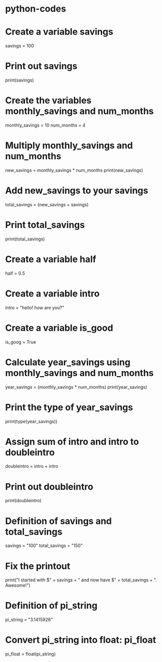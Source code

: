 # python-codes

# Create a variable savings
savings = 100

# Print out savings
print(savings)
# Create the variables monthly_savings and num_months
monthly_savings = 10
num_months = 4

# Multiply monthly_savings and num_months
new_savings = monthly_savings * num_months
print(new_savings)
# Add new_savings to your savings
total_savings = (new_savings + savings)
# Print total_savings
print(total_savings)
# Create a variable half
half = 0.5

# Create a variable intro
intro = "hello! how are you?"

# Create a variable is_good
is_goog = True
# Calculate year_savings using monthly_savings and num_months
year_savings = (monthly_savings * num_months)
print(year_savings)
# Print the type of year_savings
print(type(year_savings))
# Assign sum of intro and intro to doubleintro
doubleintro = intro + intro

# Print out doubleintro
print(doubleintro)
# Definition of savings and total_savings
savings = "100"
total_savings = "150"

# Fix the printout
print("I started with $" + savings + " and now have $" + total_savings + ". Awesome!")

# Definition of pi_string
pi_string = "3.1415926"

# Convert pi_string into float: pi_float
pi_float = float(pi_string)
